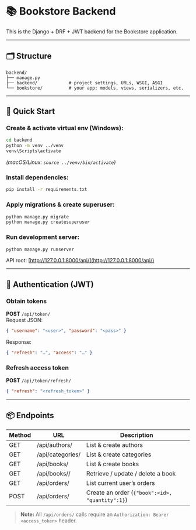 # 📚 Bookstore Backend

This is the Django + DRF + JWT backend for the Bookstore application.

---

## 🗂️ Structure

```
backend/
├── manage.py
├── backend/            # project settings, URLs, WSGI, ASGI
└── bookstore/          # your app: models, views, serializers, etc.
```

---

## 🚀 Quick Start

### Create & activate virtual env (Windows):

```bash
cd backend
python -m venv ../venv
venv\Scripts\activate
```

_(macOS/Linux: `source ../venv/bin/activate`)_

### Install dependencies:

```bash
pip install -r requirements.txt
```

### Apply migrations & create superuser:

```bash
python manage.py migrate
python manage.py createsuperuser
```

### Run development server:

```bash
python manage.py runserver
```

API root: [http://127.0.0.1:8000/api/](http://127.0.0.1:8000/api/)

---

## 🔑 Authentication (JWT)

### Obtain tokens  
**POST** `/api/token/`  
Request JSON:
```json
{ "username": "<user>", "password": "<pass>" }
```

Response:
```json
{ "refresh": "…", "access": "…" }
```

### Refresh access token  
**POST** `/api/token/refresh/`  
```json
{ "refresh": "<refresh_token>" }
```

---

## 📦 Endpoints

| Method | URL                          | Description                            |
|--------|------------------------------|----------------------------------------|
| GET    | /api/authors/                | List & create authors                  |
| GET    | /api/categories/             | List & create categories               |
| GET    | /api/books/                  | List & create books                    |
| GET    | /api/books/<id>/             | Retrieve / update / delete a book     |
| GET    | /api/orders/                 | List current user’s orders             |
| POST   | /api/orders/                 | Create an order (`{"book":<id>, "quantity":1}`) |

> **Note:** All `/api/orders/` calls require an `Authorization: Bearer <access_token>` header.

